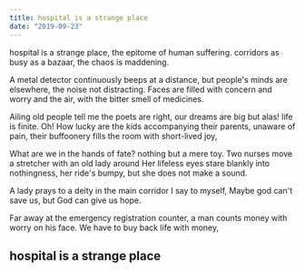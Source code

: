 ```yaml
---
title: hospital is a strange place
date: "2019-09-23"
---
```


hospital is a strange place,
the epitome of human suffering.
corridors as busy as a bazaar,
the chaos is maddening.  

A metal detector continuously beeps at a distance,
but people's minds are elsewhere, the noise not distracting.
Faces are filled with concern and worry
and the air, with the bitter smell of medicines.

Ailing old people tell me the poets are right,
our dreams are big but alas! life is finite.
Oh! How lucky are the kids accompanying their parents,
unaware of pain, their buffoonery fills the room with short-lived joy,

What are we in the hands of fate?
nothing but a mere toy.
Two nurses move a stretcher with an old lady around
Her lifeless eyes stare blankly into nothingness,
her ride's bumpy, but she does not make a sound.

A lady prays to a deity in the main corridor
I say to myself, Maybe god can't save us,
but God can give us hope.

Far away at the emergency registration counter,
a man counts money with worry on his face.
We have to buy back life with money,

## hospital is a strange place
